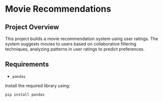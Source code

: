 # Movie Recommendations

## Project Overview
This project builds a movie recommendation system using user ratings. The system suggests movies to users based on collaborative filtering techniques, analyzing patterns in user ratings to predict preferences.

## Requirements
- `pandas`

Install the required library using:
```bash
pip install pandas
